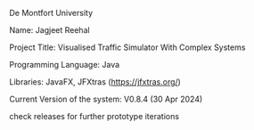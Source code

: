 De Montfort University

Name: Jagjeet Reehal

Project Title: Visualised Traffic Simulator With Complex Systems

Programming Language: Java

Libraries: JavaFX, JFXtras (https://jfxtras.org/)

Current Version of the system: V0.8.4 (30 Apr 2024)

check releases for further prototype iterations
